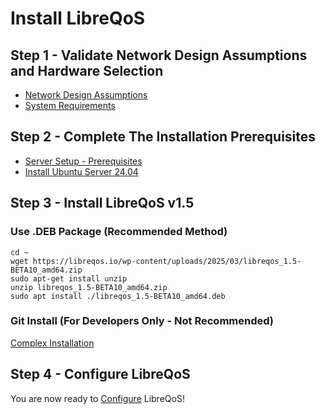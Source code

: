 # Install LibreQoS

## Step 1 - Validate Network Design Assumptions and Hardware Selection

- [Network Design Assumptions](design.md)
- [System Requirements](requirements.md)

## Step 2 - Complete The Installation Prerequisites

- [Server Setup - Prerequisites](prereq.md)
- [Install Ubuntu Server 24.04](ubuntu-server.md)

## Step 3 - Install LibreQoS v1.5

### Use .DEB Package (Recommended Method)

```
cd ~
wget https://libreqos.io/wp-content/uploads/2025/03/libreqos_1.5-BETA10_amd64.zip
sudo apt-get install unzip
unzip libreqos_1.5-BETA10_amd64.zip
sudo apt install ./libreqos_1.5-BETA10_amd64.deb
```

### Git Install (For Developers Only - Not Recommended)

[Complex Installation](git-install.md)

## Step 4 - Configure LibreQoS

You are now ready to [Configure](configuration.md) LibreQoS!
